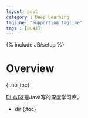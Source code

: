 ```yaml
---
layout: post
category : Deep Learning
tagline: "Supporting tagline"
tags : [DL4J]
---
```

{% include JB/setup %}

# Overview
{:.no_toc}

[DL4J](https://deeplearning4j.org/)这是Java写的深度学习库。

* dir
{:toc}

##
